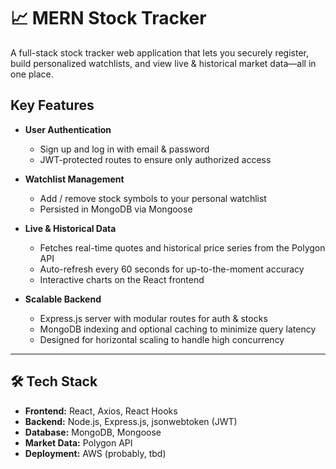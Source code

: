 # 📈 MERN Stock Tracker

A full-stack stock tracker web application that lets you securely register, build personalized watchlists, and view live & historical market data—all in one place.

## Key Features

- **User Authentication**

  - Sign up and log in with email & password
  - JWT-protected routes to ensure only authorized access

- **Watchlist Management**

  - Add / remove stock symbols to your personal watchlist
  - Persisted in MongoDB via Mongoose

- **Live & Historical Data**

  - Fetches real-time quotes and historical price series from the Polygon API
  - Auto-refresh every 60 seconds for up-to-the-moment accuracy
  - Interactive charts on the React frontend

- **Scalable Backend**
  - Express.js server with modular routes for auth & stocks
  - MongoDB indexing and optional caching to minimize query latency
  - Designed for horizontal scaling to handle high concurrency

---

## 🛠️ Tech Stack

- **Frontend:** React, Axios, React Hooks
- **Backend:** Node.js, Express.js, jsonwebtoken (JWT)
- **Database:** MongoDB, Mongoose
- **Market Data:** Polygon API
- **Deployment:** AWS (probably, tbd)
